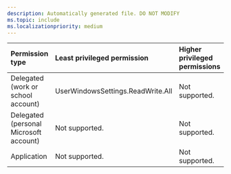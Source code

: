 ```yaml
---
description: Automatically generated file. DO NOT MODIFY
ms.topic: include
ms.localizationpriority: medium
---
```


|Permission type|Least privileged permission|Higher privileged permissions|
|:---|:---|:---|
|Delegated (work or school account)|UserWindowsSettings.ReadWrite.All|Not supported.|
|Delegated (personal Microsoft account)|Not supported.|Not supported.|
|Application|Not supported.|Not supported.|


